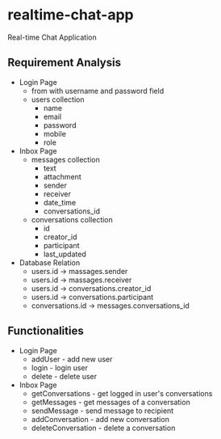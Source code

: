 # realtime-chat-app

Real-time Chat Application

## Requirement Analysis

- Login Page
  - from with username and password field
  - users collection
    - name
    - email
    - password
    - mobile
    - role
- Inbox Page
  - messages collection
    - text
    - attachment
    - sender
    - receiver
    - date_time
    - conversations_id
  - conversations collection
    - id
    - creator_id
    - participant
    - last_updated
- Database Relation
  - users.id -> massages.sender
  - users.id -> massages.receiver
  - users.id -> conversations.creator_id
  - users.id -> conversations.participant
  - conversations.id -> messages.conversations_id

## Functionalities

- Login Page
  - addUser - add new user
  - login - login user
  - delete - delete user
- Inbox Page
  - getConversations - get logged in user's conversations
  - getMessages - get messages of a conversation
  - sendMessage - send message to recipient
  - addConversation - add new conversation
  - deleteConversation - delete a conversation

